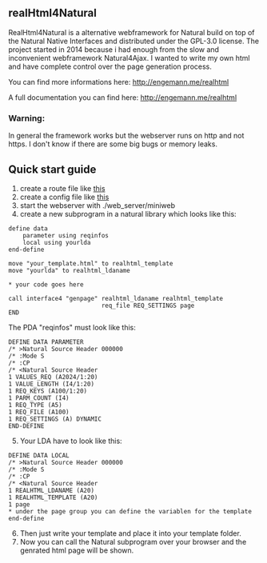 ## realHtml4Natural
RealHtml4Natural is a alternative webframework for Natural build on top of the Natural Native Interfaces and distributed under the GPL-3.0 license.
The project started in 2014 because i had enough from the slow and inconvenient webframework Natural4Ajax. I wanted to write my own html and have complete control over the page generation process.

You can find more informations here: http://engemann.me/realhtml

A full documentation you can find here: http://engemann.me/realhtml


### Warning:
In general the framework works but the webserver runs on http and not https. I don't know if there are some big bugs or memory leaks.

## Quick start guide

1. create a route file like [this](web_server/routes.xml)
2. create a config file like [this](web_server/config.xml)
3. start the webserver with ./web_server/miniweb
4. create a new subprogram in a natural library which looks like this:
``` natural
define data
    parameter using reqinfos
    local using yourlda
end-define

move "your_template.html" to realhtml_template
move "yourlda" to realhtml_ldaname

* your code goes here

call interface4 "genpage" realhtml_ldaname realhtml_template 
                          req_file REQ_SETTINGS page 
END
```

The PDA "reqinfos" must look like this:
```
DEFINE DATA PARAMETER
/* >Natural Source Header 000000
/* :Mode S
/* :CP
/* <Natural Source Header
1 VALUES_REQ (A2024/1:20)
1 VALUE_LENGTH (I4/1:20)
1 REQ_KEYS (A100/1:20)
1 PARM_COUNT (I4)
1 REQ_TYPE (A5)
1 REQ_FILE (A100)
1 REQ_SETTINGS (A) DYNAMIC
END-DEFINE

```
5. Your LDA have to look like this:
```
DEFINE DATA LOCAL
/* >Natural Source Header 000000
/* :Mode S
/* :CP
/* <Natural Source Header
1 REALHTML_LDANAME (A20)
1 REALHTML_TEMPLATE (A20)
1 page
* under the page group you can define the variablen for the template
end-define
```
6. Then just write your template and place it into your template folder. 
7. Now you can call the Natural subprogram over your browser and the genrated html page will be shown.
